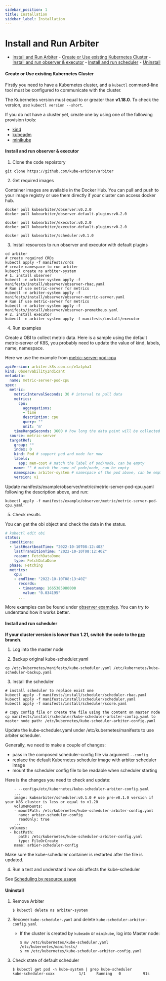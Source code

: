 ```yaml
---
sidebar_position: 1
title: Installation
sidebar_label: Installation
---
```


# Install and Run Arbiter

- [Install and Run Arbiter](#install-and-run-arbiter)
      - [Create or Use existing Kubernetes Cluster](#create-or-use-existing-kubernetes-cluster)
      - [Install and run observer & executor](#install-and-run-observer--executor)
      - [Install and run scheduler](#install-and-run-scheduler)
      - [Uninstall](#uninstall)

#### Create or Use existing Kubernetes Cluster

Firstly you need to have a Kubernetes cluster, and a `kubectl` command-line tool must be configured to communicate with the cluster.

The Kubernetes version must equal to or greater than **v1.18.0**. To check the version, use `kubectl version --short`.

If you do not have a cluster yet, create one by using one of the following provision tools:

* [kind](https://kind.sigs.k8s.io/docs/)
* [kubeadm](https://kubernetes.io/docs/admin/kubeadm/)
* [minikube](https://minikube.sigs.k8s.io/)

#### Install and run observer & executor
1. Clone the code repoistory
```shell
git clone https://github.com/kube-arbiter/arbiter
``` 
2. Get required images

Container images are available in the Docker Hub. You can pull and push to your image registry or use them directly if your cluster can access docker hub.
```
docker pull kubearbiter/observer:v0.2.0
docker pull kubearbiter/observer-default-plugins:v0.2.0

docker pull kubearbiter/executor:v0.2.0
docker pull kubearbiter/executor-default-plugins:v0.2.0

docker pull kubearbiter/scheduler:v0.1.0
```

3. Install resources to run observer and executor with default plugins
```shell
cd arbiter
# create required CRDs
kubectl apply -f manifests/crds
# create namespace to run arbiter
kubectl create ns arbiter-system
# 1. install observer
kubectl -n arbiter-system apply -f manifests/install/observer/observer-rbac.yaml
# Run if use metric-server for metrics
kubectl -n arbiter-system apply -f manifests/install/observer/observer-metric-server.yaml
# Run if use metric-server for metrics
kubectl -n arbiter-system apply -f manifests/install/observer/observer-prometheus.yaml
# 2. install executor
kubectl -n arbiter-system apply -f manifests/install/executor
```
4. Run examples

Create a OBI to collect metric data. Here is a sample using the default metric-server of K8S, you probably need to update the value of kind, labels, name, namespace.

Here we use the example from [metric-server-pod-cpu](https://github.com/kube-arbiter/arbiter/tree/master/manifests/example/observer/metric/metric-server-pod-cpu.yaml)
```yaml
apiVersion: arbiter.k8s.com.cn/v1alpha1
kind: ObservabilityIndicant
metadata:
  name: metric-server-pod-cpu
spec:
  metric:
    metricIntervalSeconds: 30 # interval to pull data
    metrics:
      cpu:
        aggregations:
        - time
        description: cpu
        query: ""
        unit: 'm'
    timeRangeSeconds: 3600 # how long the data point will be collected
  source: metric-server
  targetRef:
    group: ""
    index: 0
    kind: Pod # support pod and node for now
    labels:
      app: mem-cost # match the label of pod/node, can be empty
    name: "" # match the name of pode/node, can be empty
    namespace: arbiter-system # namespace of the pod above, can be empty for node
    version: v1
```
Update manifests/example/observer/metric/metric-server-pod-cpu.yaml following the description above, and run:
```
kubectl apply -f manifests/example/observer/metric/metric-server-pod-cpu.yaml'
```

5. Check results

You can get the obi object and check the data in the status.
```yaml
# kubectl edit obi 
status:
  conditions:
  - lastHeartbeatTime: "2022-10-10T08:12:40Z"
    lastTransitionTime: "2022-10-10T08:12:40Z"
    reason: FetchDataDone
    type: FetchDataDone
  phase: Fetching
  metrics:
    cpu:
    - endTime: "2022-10-10T08:13:40Z"
      records:
      - timestamp: 1665385980000
        value: "0.034195"
      ...
```

More examples can be found under [observer examples](https://github.com/kube-arbiter/arbiter/tree/main/manifests/example/observer). You can try to understand how it works better.

#### Install and run scheduler
**If your cluster version is lower than 1.21, switch the code to the [pre](https://github.com/kube-arbiter/arbiter/tree/pre) branch.**  

1. Log into the master node

2. Backup original kube-scheduler.yaml
```
cp /etc/kubernetes/manifests/kube-scheduler.yaml /etc/kubernetes/kube-scheduler-backup.yaml
```
3. Install the scheduler

```
# install scheduler to replace exist one 
kubectl apply -f manifests/install/scheduler/scheduler-rbac.yaml
kubectl apply -f manifests/install/scheduler/scheduler.yaml
kubectl apply -f manifests/install/scheduler/score.yaml

# copy config file or create the file using the content on master node
cp manifests/install/scheduler/kube-scheduler-arbiter-config.yaml to master node path: /etc/kubernetes/kube-scheduler-arbiter-config.yaml
```
Update the kube-scheduler.yaml under /etc/kubernetes/manifests to use arbiter scheduler.

  Generally, we need to make a couple of changes:

  * pass in the composed scheduler-config file via argument `--config`
  * replace the default Kubernetes scheduler image with arbiter scheduler image
  * mount the scheduler config file to be readable when scheduler starting

Here is the changes you need to check and update:
```
    - --config=/etc/kubernetes/kube-scheduler-arbiter-config.yaml
    ...
    image: kubearbiter/scheduler:v0.1.0 # use pre-v0.1.0 version if your K8S cluster is less or equal to v1.20
    volumeMounts:
    - mountPath: /etc/kubernetes/kube-scheduler-arbiter-config.yaml
      name: arbier-scheduler-config
      readOnly: true
    ...
  volumes:
  - hostPath:
      path: /etc/kubernetes/kube-scheduler-arbiter-config.yaml
      type: FileOrCreate
    name: arbier-scheduler-config
```
Make sure the kube-scheduler container is restarted after the file is updated.

4. Run a test and understand how obi affects the kube-scheduler

See [Scheduling by resource usage](http://arbiter.k8s.com.cn/docs/User%20Cases/schedule-by-real-usage)

#### Uninstall

1. Remove Arbiter

   ```
   $ kubectl delete ns arbiter-system
   ```
2. Recover `kube-scheduler.yaml` and delete `kube-scheduler-arbiter-config.yaml`

   - If the cluster is created by `kubeadm` or `minikube`, log into Master node:
     ```
     $ mv /etc/kubernetes/kube-scheduler.yaml /etc/kubernetes/manifests/
     $ rm /etc/kubernetes/kube-scheduler-arbiter-config.yaml
     ```
3. Check state of default scheduler

   ```
   $ kubectl get pod -n kube-system | grep kube-scheduler
   kube-scheduler-xxxx           1/1     Running   0          91s
   ```
